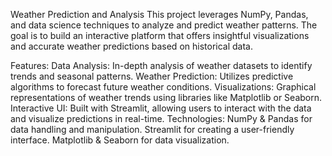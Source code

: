  Weather Prediction and Analysis
This project leverages NumPy, Pandas, and data science techniques to analyze and predict weather patterns. The goal is to build an interactive platform that offers insightful visualizations and accurate weather predictions based on historical data.

Features:
Data Analysis: In-depth analysis of weather datasets to identify trends and seasonal patterns.
Weather Prediction: Utilizes predictive algorithms to forecast future weather conditions.
Visualizations: Graphical representations of weather trends using libraries like Matplotlib or Seaborn.
Interactive UI: Built with Streamlit, allowing users to interact with the data and visualize predictions in real-time.
Technologies:
NumPy & Pandas for data handling and manipulation.
Streamlit for creating a user-friendly interface.
Matplotlib & Seaborn for data visualization.
